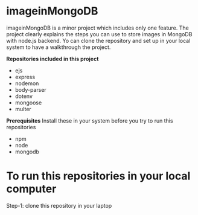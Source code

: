 # imageinMongoDB

imageinMongoDB is a minor project which includes only one feature. The project clearly explains the steps you can use to store images in MongoDB with node.js backend. Yo can clone the repository and set up in your local system to have a walkthrough the project.


**Repositories included in this project**
* ejs
* express
* nodemon
* body-parser
* dotenv
* mongoose
* multer

**Prerequisites**
Install these in your system before you try to run this repositories

* npm
* node 
* mongodb

# To run this repositories in your local computer

Step-1: clone this repository in your laptop
